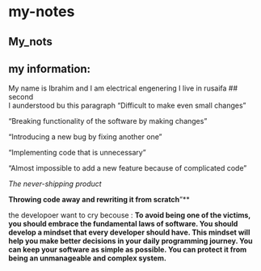 # my-notes
## My_nots
## my information:
My name is Ibrahim and I
 am electrical engenering I live in rusaifa                                           ## second           
  I aunderstood bu this paragraph 
“Difficult to make even small changes”

“Breaking functionality of the software by making changes”

“Introducing a new bug by fixing another one”

“Implementing code that is unnecessary”

“Almost impossible to add a new feature because of complicated code”

*The never-shipping product*

**Throwing code away and rewriting it from scratch**”**

the developoer want to cry becouse :
**To avoid being one of the victims, you should embrace the fundamental laws of software. You should develop a mindset that every developer should have. This mindset will help you make better decisions in your daily programming journey. You can keep your software as simple as possible. You can protect it from being an unmanageable and complex system.**

 
